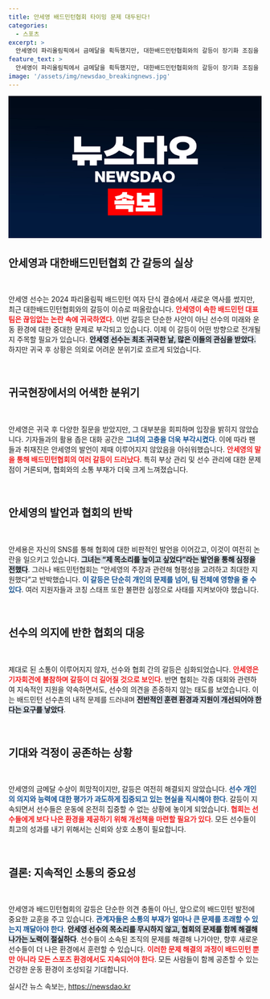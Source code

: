 ```yaml
---
title: 안세영 배드민턴협회 타이밍 문제 대두된다!
categories:
  - 스포츠
excerpt: >
  안세영이 파리올림픽에서 금메달을 획득했지만, 대한배드민턴협회와의 갈등이 장기화 조짐을 보이며 긴장감이 감도는 귀국 현장. 선수와 협회 간의 소통 부재가 남긴 아쉬운 과정, 그리고 추가 폭로 예고는 과연 어떤 파장을 불러올까?
feature_text: >
  안세영이 파리올림픽에서 금메달을 획득했지만, 대한배드민턴협회와의 갈등이 장기화 조짐을 보이며 긴장감이 감도는 귀국 현장. 선수와 협회 간의 소통 부재가 남긴 아쉬운 과정, 그리고 추가 폭로 예고는 과연 어떤 파장을 불러올까?
image: '/assets/img/newsdao_breakingnews.jpg'
---
```


<p><img src="/assets/img/newsdao_breakingnews.jpg" alt="ranknews 속보" /></p>

<h2 data-ke-size="size26">안세영과 대한배드민턴협회 간 갈등의 실상</h2>

<p data-ke-size="size16">&nbsp;</p>

<p>안세영 선수는 2024 파리올림픽 배드민턴 여자 단식 결승에서 새로운 역사를 썼지만, 최근 대한배드민턴협회와의 갈등이 이슈로 떠올랐습니다. <b><span style="color: #ee2323;">안세영이 속한 배드민턴 대표팀은 끊임없는 논란 속에 귀국하였다</span></b>. 이번 갈등은 단순한 사안이 아닌 선수의 미래와 운동 환경에 대한 중대한 문제로 부각되고 있습니다. 이제 이 갈등이 어떤 방향으로 전개될지 주목할 필요가 있습니다. <b><span style="background-color: #21538527;">안세영 선수는 최초 귀국한 날, 많은 이들의 관심을 받았다.</span></b> 하지만 귀국 후 상황은 의외로 어려운 분위기로 흐르게 되었습니다.</p>

<p data-ke-size="size16">&nbsp;</p>

<h2 data-ke-size="size26">귀국현장에서의 어색한 분위기</h2>

<p data-ke-size="size16">&nbsp;</p>

<p>안세영은 귀국 후 다양한 질문을 받았지만, 그 대부분을 회피하며 입장을 밝히지 않았습니다. 기자들과의 활용 좁은 대화 공간은 <b><span style="color: #1a5490;">그녀의 고충을 더욱 부각시켰다</span></b>. 이에 따라 팬들과 취재진은 안세영의 발언이 제때 이루어지지 않았음을 아쉬워했습니다. <b><span style="color: #ee2323;">안세영의 말을 통해 배드민턴협회의 여러 갈등이 드러났다</span></b>. 특히 부상 관리 및 선수 관리에 대한 문제점이 거론되며, 협회와의 소통 부재가 더욱 크게 느껴졌습니다.</p>

<p data-ke-size="size16">&nbsp;</p>

<h2 data-ke-size="size26">안세영의 발언과 협회의 반박</h2>

<p data-ke-size="size16">&nbsp;</p>

<p>안세용은 자신의 SNS를 통해 협회에 대한 비판적인 발언을 이어갔고, 이것이 여전히 논란을 일으키고 있습니다. <b><span style="background-color: #21538527;">그녀는 “제 목소리를 높이고 싶었다”라는 발언을 통해 심정을 전했다</span></b>. 그러나 배드민턴협회는 “안세영의 주장과 관련해 형평성을 고려하고 최대한 지원했다”고 반박했습니다. <b><span style="color: #1a5490;">이 갈등은 단순히 개인의 문제를 넘어, 팀 전체에 영향을 줄 수 있다</span></b>. 여러 지원자들과 코칭 스태프 또한 불편한 심정으로 사태를 지켜보아야 했습니다.</p>

<p data-ke-size="size16">&nbsp;</p>

<h2 data-ke-size="size26">선수의 의지에 반한 협회의 대응</h2>

<p data-ke-size="size16">&nbsp;</p>

<p>제대로 된 소통이 이루어지지 않자, 선수와 협회 간의 갈등은 심화되었습니다. <b><span style="color: #ee2323;">안세영은 기자회견에 불참하며 갈등이 더 길어질 것으로 보인다</span></b>. 반면 협회는 각종 대회와 관련하여 지속적인 지원을 약속하면서도, 선수의 의견을 존중하지 않는 태도를 보였습니다. 이는 배드민턴 선수촌의 내적 문제를 드러내며 <b><span style="background-color: #21538527;">전반적인 훈련 환경과 지원이 개선되어야 한다는 요구를 낳았다</span></b>.</p>

<p data-ke-size="size16">&nbsp;</p>

<h2 data-ke-size="size26">기대와 걱정이 공존하는 상황</h2>

<p data-ke-size="size16">&nbsp;</p>

<p>안세영의 금메달 수상이 희망적이지만, 갈등은 여전히 해결되지 않았습니다. <b><span style="color: #1a5490;">선수 개인의 의지와 능력에 대한 평가가 과도하게 집중되고 있는 현실을 직시해야 한다</span></b>. 갈등이 지속되면서 선수들은 운동에 온전히 집중할 수 없는 상황에 놓이게 되었습니다. <b><span style="color: #ee2323;">협회는 선수들에게 보다 나은 환경을 제공하기 위해 개선책을 마련할 필요가 있다</span></b>. 모든 선수들이 최고의 성과를 내기 위해서는 신뢰와 상호 소통이 필요합니다.</p>

<p data-ke-size="size16">&nbsp;</p>

<h2 data-ke-size="size26">결론: 지속적인 소통의 중요성</h2>

<p data-ke-size="size16">&nbsp;</p>

<p>안세영과 배드민턴협회의 갈등은 단순한 의견 충돌이 아닌, 앞으로의 배드민턴 발전에 중요한 교훈을 주고 있습니다. <b><span style="color: #1a5490;">관계자들은 소통의 부재가 얼마나 큰 문제를 초래할 수 있는지 깨달아야 한다</span></b>. <b><span style="background-color: #21538527;">안세영 선수의 목소리를 무시하지 않고, 협회의 문제를 함께 해결해 나가는 노력이 절실하다</span></b>. 선수들이 소속된 조직의 문제를 해결해 나가야만, 향후 새로운 선수들이 더 나은 환경에서 훈련할 수 있습니다. <b><span style="color: #ee2323;">이러한 문제 해결의 과정이 배드민턴 뿐만 아니라 모든 스포츠 환경에서도 지속되어야 한다</span></b>. 모든 사람들이 함께 공존할 수 있는 건강한 운동 환경이 조성되길 기대합니다.</p>
실시간 뉴스 속보는, <a href="https://newsdao.kr" rel="dofollow">https://newsdao.kr</a>


